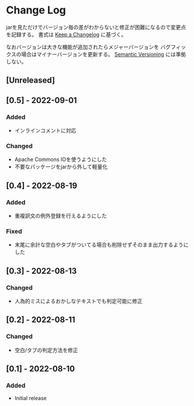 # Change Log
jarを見ただけでバージョン毎の差がわからないと修正が困難になるので変更点を記録する。
書式は [Keep a Changelog](http://keepachangelog.com/) に基づく。

なおバージョンは大きな機能が追加されたらメジャーバージョンを
バグフィックスの場合はマイナーバージョンを更新する。
[Semantic Versioning](http://semver.org/) には準拠しない。

## [Unreleased]

## [0.5] - 2022-09-01
### Added
- インラインコメントに対応
### Changed
- Apache Commons IOを使うようにした
- 不要なパッケージをjarから外して軽量化

## [0.4] - 2022-08-19
### Added
- 重複訳文の例外登録を行えるようにした

### Fixed
- 末尾に余計な空白やタブがついてる場合も削除せずそのまま出力するようにした

## [0.3] - 2022-08-13
### Changed
- 人為的ミスによるおかしなテキストでも判定可能に修正

## [0.2] - 2022-08-11
### Changed
- 空白/タブの判定方法を修正

## [0.1] - 2022-08-10
### Added
- Initial release
